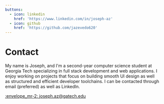 ```yaml
---
buttons:
  - icon: linkedin
    href: 'https://www.linkedin.com/in/joseph-az'
  - icon: github
    href: 'https://github.com/jazevedo620'
---
```


# Contact

My name is Joseph, and I'm a second-year computer science student at Georgia Tech specializing in full stack development and web applications. I enjoy working on projects that focus on building smooth UI design as well as structured and efficient developer toolchains. I can be contacted through email (preferred) as well as LinkedIn.

[:envelope_mr-2: joseph.az@gatech.edu](mailto:joseph.az@gatech.edu)
